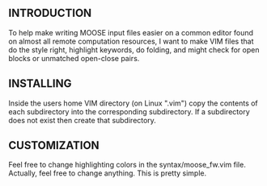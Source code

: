 INTRODUCTION
------------
To help make writing MOOSE input files easier on a common editor found on
almost all remote computation resources, I want to make VIM files that do the
style right, highlight keywords, do folding, and might check for open blocks
or unmatched open-close pairs.

INSTALLING
----------
Inside the users home VIM directory (on Linux ".vim") copy the contents of each
subdirectory into the corresponding subdirectory. If a subdirectory does not
exist then create that subdirectory.

CUSTOMIZATION
-------------
Feel free to change highlighting colors in the syntax/moose_fw.vim file.
Actually, feel free to change anything. This is pretty simple.

